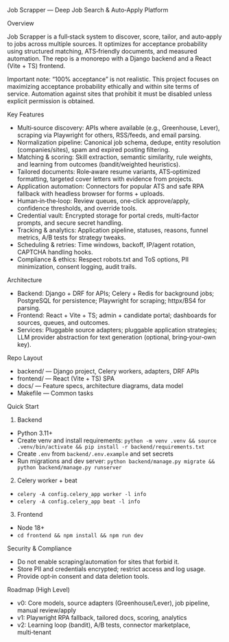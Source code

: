 Job Scrapper — Deep Job Search & Auto‑Apply Platform

Overview

Job Scrapper is a full‑stack system to discover, score, tailor, and auto‑apply to jobs across multiple sources. It optimizes for acceptance probability using structured matching, ATS‑friendly documents, and measured automation. The repo is a monorepo with a Django backend and a React (Vite + TS) frontend.

Important note: “100% acceptance” is not realistic. This project focuses on maximizing acceptance probability ethically and within site terms of service. Automation against sites that prohibit it must be disabled unless explicit permission is obtained.

Key Features

- Multi‑source discovery: APIs where available (e.g., Greenhouse, Lever), scraping via Playwright for others, RSS/feeds, and email parsing.
- Normalization pipeline: Canonical job schema, dedupe, entity resolution (companies/sites), spam and expired posting filtering.
- Matching & scoring: Skill extraction, semantic similarity, rule weights, and learning from outcomes (bandit/weighted heuristics).
- Tailored documents: Role‑aware resume variants, ATS‑optimized formatting, targeted cover letters with evidence from projects.
- Application automation: Connectors for popular ATS and safe RPA fallback with headless browser for forms + uploads.
- Human‑in‑the‑loop: Review queues, one‑click approve/apply, confidence thresholds, and override tools.
- Credential vault: Encrypted storage for portal creds, multi‑factor prompts, and secure secret handling.
- Tracking & analytics: Application pipeline, statuses, reasons, funnel metrics, A/B tests for strategy tweaks.
- Scheduling & retries: Time windows, backoff, IP/agent rotation, CAPTCHA handling hooks.
- Compliance & ethics: Respect robots.txt and ToS options, PII minimization, consent logging, audit trails.

Architecture

- Backend: Django + DRF for APIs; Celery + Redis for background jobs; PostgreSQL for persistence; Playwright for scraping; httpx/BS4 for parsing.
- Frontend: React + Vite + TS; admin + candidate portal; dashboards for sources, queues, and outcomes.
- Services: Pluggable source adapters; pluggable application strategies; LLM provider abstraction for text generation (optional, bring‑your‑own key).

Repo Layout

- backend/ — Django project, Celery workers, adapters, DRF APIs
- frontend/ — React (Vite + TS) SPA
- docs/ — Feature specs, architecture diagrams, data model
- Makefile — Common tasks

Quick Start

1) Backend

- Python 3.11+
- Create venv and install requirements: `python -m venv .venv && source .venv/bin/activate && pip install -r backend/requirements.txt`
- Create `.env` from `backend/.env.example` and set secrets
- Run migrations and dev server: `python backend/manage.py migrate && python backend/manage.py runserver`

2) Celery worker + beat

- `celery -A config.celery_app worker -l info`
- `celery -A config.celery_app beat -l info`

3) Frontend

- Node 18+
- `cd frontend && npm install && npm run dev`

Security & Compliance

- Do not enable scraping/automation for sites that forbid it.
- Store PII and credentials encrypted; restrict access and log usage.
- Provide opt‑in consent and data deletion tools.

Roadmap (High Level)

- v0: Core models, source adapters (Greenhouse/Lever), job pipeline, manual review/apply
- v1: Playwright RPA fallback, tailored docs, scoring, analytics
- v2: Learning loop (bandit), A/B tests, connector marketplace, multi‑tenant

